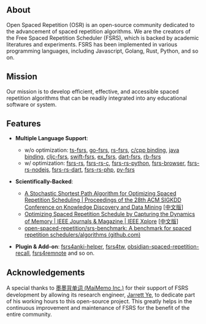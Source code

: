 ## About

Open Spaced Repetition (OSR) is an open-source community dedicated to the advancement of spaced repetition algorithms. We are the creators of the Free Spaced Repetition Scheduler (FSRS), which is backed by academic literatures and experiments. FSRS has been implemented in various programming languages, including Javascript, Golang, Rust, Python, and so on.

## Mission

Our mission is to develop efficient, effective, and accessible spaced repetition algorithms that can be readily integrated into any educational software or system.

## Features

- **Multiple Language Support**:
  - w/o optimization: [ts-fsrs](https://github.com/open-spaced-repetition/ts-fsrs), [go-fsrs](https://github.com/open-spaced-repetition/go-fsrs), [rs-fsrs](https://github.com/open-spaced-repetition/rs-fsrs), [c/cpp binding](https://github.com/open-spaced-repetition/rs-fsrs-c), [java binding](https://github.com/open-spaced-repetition/rs-fsrs-java), [cljc-fsrs](https://github.com/open-spaced-repetition/cljc-fsrs), [swift-fsrs](https://github.com/open-spaced-repetition/swift-fsrs), [ex_fsrs](https://github.com/open-spaced-repetition/ex_fsrs), [dart-fsrs](https://github.com/open-spaced-repetition/dart-fsrs), [rb-fsrs](https://github.com/open-spaced-repetition/rb-fsrs)
  - w/ optimization: [fsrs-rs](https://github.com/open-spaced-repetition/fsrs-rs), [fsrs-rs-c](https://github.com/open-spaced-repetition/fsrs-rs-c), [fsrs-rs-python](https://github.com/open-spaced-repetition/fsrs-rs-python), [fsrs-browser](https://github.com/open-spaced-repetition/fsrs-browser), [fsrs-rs-nodejs](https://github.com/open-spaced-repetition/fsrs-rs-nodejs), [fsrs-rs-dart](https://github.com/open-spaced-repetition/fsrs-rs-dart), [fsrs-rs-php](https://github.com/open-spaced-repetition/fsrs-rs-php), [py-fsrs](https://github.com/open-spaced-repetition/py-fsrs)

- **Scientifically-Backed**:
  - [A Stochastic Shortest Path Algorithm for Optimizing Spaced Repetition Scheduling | Proceedings of the 28th ACM SIGKDD Conference on Knowledge Discovery and Data Mining](https://dl.acm.org/doi/10.1145/3534678.3539081?cid=99660547150) [[中文版](https://memodocs.maimemo.com/docs/2022_KDD)]
  - [Optimizing Spaced Repetition Schedule by Capturing the Dynamics of Memory | IEEE Journals & Magazine | IEEE Xplore](https://drive.google.com/file/d/1riJbkH39JB71Wj0AzESTngUM0LaeoD2l/view) [[中文版](https://memodocs.maimemo.com/docs/2023_TKDE)]
  - [open-spaced-repetition/srs-benchmark: A benchmark for spaced repetition schedulers/algorithms (github.com)](https://github.com/open-spaced-repetition/srs-benchmark)

- **Plugin & Add-on**: [fsrs4anki-helper](https://github.com/open-spaced-repetition/fsrs4anki-helper), [fsrs4tw](https://github.com/open-spaced-repetition/fsrs4tw), [obsidian-spaced-repetition-recall](https://github.com/open-spaced-repetition/obsidian-spaced-repetition-recall), [fsrs4remnote](https://github.com/open-spaced-repetition/fsrs4remnote) and so on.

## Acknowledgements

A special thanks to [墨墨背单词 (MaiMemo Inc.)](https://www.maimemo.com/) for their support of FSRS development by allowing its research engineer, [Jarrett Ye](https://github.com/L-M-Sherlock), to dedicate part of his working hours to this open-source project. This greatly helps in the continuous improvement and maintenance of FSRS for the benefit of the entire community.

